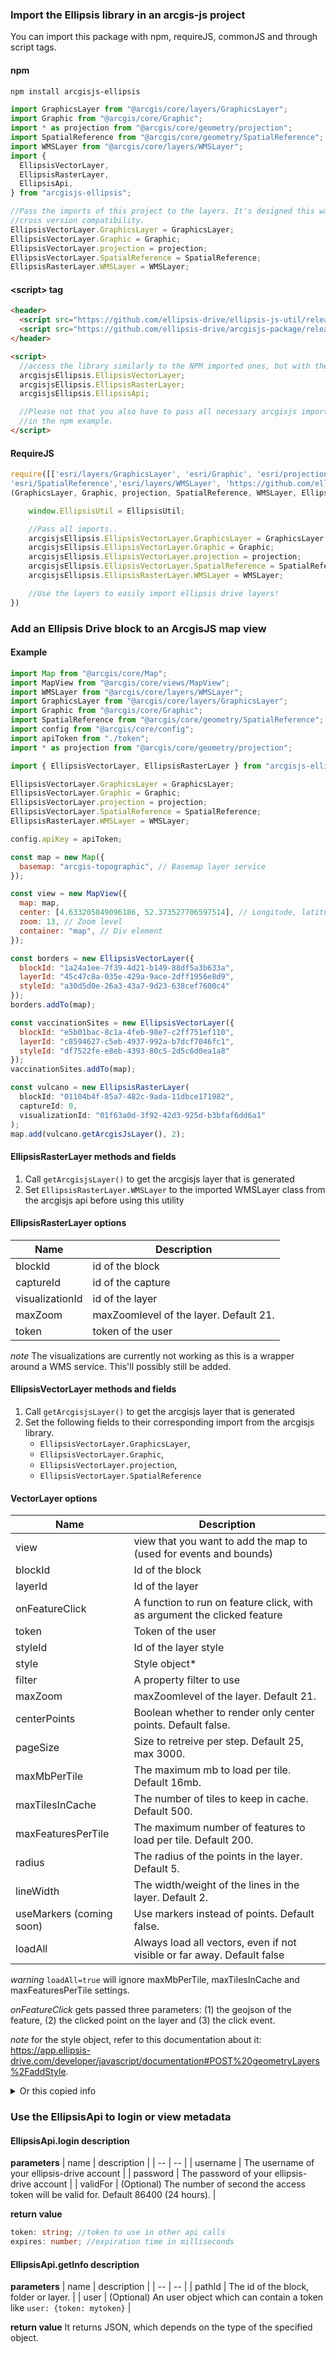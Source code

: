 ### Import the Ellipsis library in an arcgis-js project

You can import this package with npm, requireJS, commonJS and through script tags.

#### npm

```bash
npm install arcgisjs-ellipsis
```

```js
import GraphicsLayer from "@arcgis/core/layers/GraphicsLayer";
import Graphic from "@arcgis/core/Graphic";
import * as projection from "@arcgis/core/geometry/projection";
import SpatialReference from "@arcgis/core/geometry/SpatialReference";
import WMSLayer from "@arcgis/core/layers/WMSLayer";
import {
  EllipsisVectorLayer,
  EllipsisRasterLayer,
  EllipsisApi,
} from "arcgisjs-ellipsis";

//Pass the imports of this project to the layers. It's designed this way to ensure
//cross version compatibility.
EllipsisVectorLayer.GraphicsLayer = GraphicsLayer;
EllipsisVectorLayer.Graphic = Graphic;
EllipsisVectorLayer.projection = projection;
EllipsisVectorLayer.SpatialReference = SpatialReference;
EllipsisRasterLayer.WMSLayer = WMSLayer;
```

#### \<script\> tag

```html
<header>
  <script src="https://github.com/ellipsis-drive/ellipsis-js-util/releases/download/1.0.1/ellipsis-js-util-1.0.1.js"></script>
  <script src="https://github.com/ellipsis-drive/arcgisjs-package/releases/download/1.0.1/arcgisjs-ellipsis-1.0.1.js"></script>
</header>

<script>
  //access the library similarly to the NPM imported ones, but with the ellipsis prefix.
  arcgisjsEllipsis.EllipsisVectorLayer;
  arcgisjsEllipsis.EllipsisRasterLayer;
  arcgisjsEllipsis.EllipsisApi;

  //Please not that you also have to pass all necessary arcgisjs imports as shown
  //in the npm example.
</script>
```

#### RequireJS

```js
require([['esri/layers/GraphicsLayer', 'esri/Graphic', 'esri/projection',
'esri/SpatialReference','esri/layers/WMSLayer', 'https://github.com/ellipsis-drive/ellipsis-js-util/releases/download/1.0.1/ellipsis-js-util-1.0.1.js','https://github.com/ellipsis-drive/arcgisjs-package/releases/download/1.0.1/arcgisjs-ellipsis-1.0.1.js'],
(GraphicsLayer, Graphic, projection, SpatialReference, WMSLayer, EllipsisUtil, arcgisjsEllipsis) => {

    window.EllipsisUtil = EllipsisUtil;

    //Pass all imports..
    arcgisjsEllipsis.EllipsisVectorLayer.GraphicsLayer = GraphicsLayer;
    arcgisjsEllipsis.EllipsisVectorLayer.Graphic = Graphic;
    arcgisjsEllipsis.EllipsisVectorLayer.projection = projection;
    arcgisjsEllipsis.EllipsisVectorLayer.SpatialReference = SpatialReference;
    arcgisjsEllipsis.EllipsisRasterLayer.WMSLayer = WMSLayer;

    //Use the layers to easily import ellipsis drive layers!
})


```

### Add an Ellipsis Drive block to an ArcgisJS map view

#### Example

```js
import Map from "@arcgis/core/Map";
import MapView from "@arcgis/core/views/MapView";
import WMSLayer from "@arcgis/core/layers/WMSLayer";
import GraphicsLayer from "@arcgis/core/layers/GraphicsLayer";
import Graphic from "@arcgis/core/Graphic";
import SpatialReference from "@arcgis/core/geometry/SpatialReference";
import config from "@arcgis/core/config";
import apiToken from "./token";
import * as projection from "@arcgis/core/geometry/projection";

import { EllipsisVectorLayer, EllipsisRasterLayer } from "arcgisjs-ellipsis";

EllipsisVectorLayer.GraphicsLayer = GraphicsLayer;
EllipsisVectorLayer.Graphic = Graphic;
EllipsisVectorLayer.projection = projection;
EllipsisVectorLayer.SpatialReference = SpatialReference;
EllipsisRasterLayer.WMSLayer = WMSLayer;

config.apiKey = apiToken;

const map = new Map({
  basemap: "arcgis-topographic", // Basemap layer service
});

const view = new MapView({
  map: map,
  center: [4.633205849096186, 52.373527706597514], // Longitude, latitude
  zoom: 13, // Zoom level
  container: "map", // Div element
});

const borders = new EllipsisVectorLayer({
  blockId: "1a24a1ee-7f39-4d21-b149-88df5a3b633a",
  layerId: "45c47c8a-035e-429a-9ace-2dff1956e8d9",
  styleId: "a30d5d0e-26a3-43a7-9d23-638cef7600c4"
});
borders.addTo(map);

const vaccinationSites = new EllipsisVectorLayer({
  blockId: "e5b01bac-8c1a-4feb-98e7-c2ff751ef110",
  layerId: "c8594627-c5eb-4937-992a-b7dcf7046fc1",
  styleId: "df7522fe-e8eb-4393-80c5-2d5c6d0ea1a8"
});
vaccinationSites.addTo(map);

const vulcano = new EllipsisRasterLayer(
  blockId: "01104b4f-85a7-482c-9ada-11dbce171982",
  captureId: 0,
  visualizationId: "01f63a0d-3f92-42d3-925d-b3bfaf6dd6a1"
);
map.add(vulcano.getArcgisJsLayer(), 2);
```

#### EllipsisRasterLayer methods and fields

1. Call `getArcgisjsLayer()` to get the arcgisjs layer that is generated
2. Set `EllipsisRasterLayer.WMSLayer` to the imported WMSLayer class from the arcgisjs api before using this utility

#### EllipsisRasterLayer options

| Name            | Description                            |
| --------------- | -------------------------------------- |
| blockId         | id of the block                        |
| captureId       | id of the capture                      |
| visualizationId | id of the layer                        |
| maxZoom         | maxZoomlevel of the layer. Default 21. |
| token           | token of the user                      |

_note_ The visualizations are currently not working as this is a wrapper around a WMS service. This'll possibly still be added.

#### EllipsisVectorLayer methods and fields

1. Call `getArcgisjsLayer()` to get the arcgisjs layer that is generated
2. Set the following fields to their corresponding import from the arcgisjs library.
   - `EllipsisVectorLayer.GraphicsLayer`,
   - `EllipsisVectorLayer.Graphic`,
   - `EllipsisVectorLayer.projection`,
   - `EllipsisVectorLayer.SpatialReference`

#### VectorLayer options

| Name                     | Description                                                              |
| ------------------------ | ------------------------------------------------------------------------ |
| view                     | view that you want to add the map to (used for events and bounds)        |
| blockId                  | Id of the block                                                          |
| layerId                  | Id of the layer                                                          |
| onFeatureClick           | A function to run on feature click, with as argument the clicked feature |
| token                    | Token of the user                                                        |
| styleId                  | Id of the layer style                                                    |
| style                    | Style object\*                                                           |
| filter                   | A property filter to use                                                 |
| maxZoom                  | maxZoomlevel of the layer. Default 21.                                   |
| centerPoints             | Boolean whether to render only center points. Default false.             |
| pageSize                 | Size to retreive per step. Default 25, max 3000.                         |
| maxMbPerTile             | The maximum mb to load per tile. Default 16mb.                           |
| maxTilesInCache          | The number of tiles to keep in cache. Default 500.                       |
| maxFeaturesPerTile       | The maximum number of features to load per tile. Default 200.            |
| radius                   | The radius of the points in the layer. Default 5.                        |
| lineWidth                | The width/weight of the lines in the layer. Default 2.                   |
| useMarkers (coming soon) | Use markers instead of points. Default false.                            |
| loadAll                  | Always load all vectors, even if not visible or far away. Default false  |

_warning_ `loadAll=true` will ignore maxMbPerTile, maxTilesInCache and maxFeaturesPerTile settings.

_onFeatureClick_ gets passed three parameters: (1) the geojson of the feature, (2) the clicked point on the layer and (3) the click event.

_note_ for the style object, refer to this documentation about it: https://app.ellipsis-drive.com/developer/javascript/documentation#POST%20geometryLayers%2FaddStyle.

<details>
<summary>Or this copied info</summary>
○ 'rules': Parameters contains the property 'rules' being an array of objects with required properties 'property', 'value' and 'color' and optional properties 'operator' and 'alpha'. 'property' should be the name of the property to style by and should be of type string, 'value' should be the cutoff point of the style and must be the same type as the property, 'color' is the color of the style and must be a rgb hex code, 'operator'determines whether the styling should occur at, under or over the cutoff point and must be one of '=', '<', '>', '<=', '>=' or '!=' with default '=' and 'alpha' should be the transparency of the color on a 0 to 1 scale with default 0.5.

○ 'rangeToColor': Parameters contains the required property 'rangeToColor' and optional property 'periodic', where 'rangeToColor' should be an array of objects with required properties 'property', 'fromValue', 'toValue' and 'color' and optional property 'alpha', where 'property' should be the name of the property to style by and should be of type string, 'fromValue' and 'toValue' should be the minimum and maximum value of the range respectively, 'color' is the color to use if the property falls inclusively between the fromValue and toValue and should be a rgb hex code color and 'alpha' should be the transparency of the color on a 0 to 1 scale with default 0.5. 'periodic' should be a positive float used when the remainder from dividing the value of the property by the periodic should be used to evaluate the ranges instead.

○ 'transitionPoints': Parameters contains the required properties 'property' and 'transitionPoints' and optional property 'periodic', where 'property' should be the name of the property to style by and should be of type string, 'transitionPoints' should be an array of objects with required properties 'value' and 'color' and optional property 'alpha', where 'value' should be the value at which the next transition starts, 'color' is the color to use if the property falls in the interval before or after the transition point and should be a rgb hex code color and 'alpha' should be the transparency of the color on a 0 to 1 scale with 0.5 as default. 'periodic' should be a positive float used when the remainder from dividing the value of the property by the periodic should be used to evaluate the ranges instead.

○ 'random': Parameters contains the required property 'property' and optional property 'alpha', where 'property' should be the name of the property by which to randomly assign colors and should be of type string and 'alpha' should be the transparency of the color on a 0 to 1 scale with default 0.5.

</details>

### Use the EllipsisApi to login or view metadata

#### EllipsisApi.login description

**parameters**
| name | description |
| -- | -- |
| username | The username of your ellipsis-drive account |
| password | The password of your ellipsis-drive account |
| validFor | (Optional) The number of second the access token will be valid for. Default 86400 (24 hours). |

**return value**

```ts
token: string; //token to use in other api calls
expires: number; //expiration time in milliseconds
```

#### EllipsisApi.getInfo description

**parameters**
| name | description |
| -- | -- |
| pathId | The id of the block, folder or layer. |
| user | (Optional) An user object which can contain a token like `user: {token: mytoken}` |

**return value**
It returns JSON, which depends on the type of the specified object.
